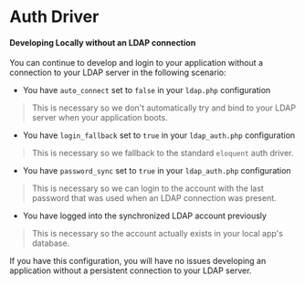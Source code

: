# Auth Driver

#### Developing Locally without an LDAP connection

You can continue to develop and login to your application without a
connection to your LDAP server in the following scenario:

* You have `auto_connect` set to `false` in your `ldap.php` configuration
 > This is necessary so we don't automatically try and bind to your LDAP server when your application boots.

* You have `login_fallback` set to `true` in your `ldap_auth.php` configuration
 > This is necessary so we fallback to the standard `eloquent` auth driver.

* You have `password_sync` set to `true` in your `ldap_auth.php` configuration
 > This is necessary so we can login to the account with the last password that was used when an LDAP connection was present.

* You have logged into the synchronized LDAP account previously
 > This is necessary so the account actually exists in your local app's database.

If you have this configuration, you will have no issues developing an
application without a persistent connection to your LDAP server.